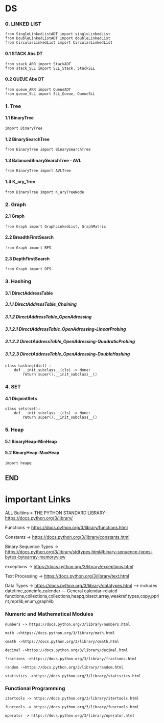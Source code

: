 # DS

### 0. LINKED LIST
```
from SingleLinkedListADT import singleLinkedList
from DoubleLinkedListADT import doubleLinkedList
from CircularLinkedList import CircularLinkedList
```

#### 0.1 STACK Abs DT
```
from stack_ARR import StackADT
from stack_SLL import SLL_Stack, StackSLL
```

#### 0.2  QUEUE Abs DT

```
from queue_ARR import QueueADT
from queue_SLL import SLL_Queue, QueueSLL
```
### 1. Tree
####  1.1 BinaryTree
```
import BinaryTree
```
####  1.2 BinarySearchTree
```
from BinaryTree import BinarySearchTree
```
####  1.3 BalancedBinarySearchTree - AVL
```
from BinaryTree import AVLTree
```

####  1.4 K_ary_Tree
```
from BinaryTree import K_aryTreeNode
```

### 2. Graph
####  2.1 Graph
```
from Graph import GraphLinkedList, GraphMatrix
```

####  2.2 BreadthFirstSearch
```
from Graph import BFS
```

####  2.3 DepthFirstSearch
```
from Graph import DFS
```

### 3. Hashing
####  3.1 DirectAddressTable
#####    3.1.1 DirectAddressTable_Chaining
#####    3.1.2 DirectAddressTable_OpenAdressing
#####        3.1.2.1 DirectAddressTable_OpenAdressing-LinearProbing
#####       3.1.2.2 DirectAddressTable_OpenAdressing-QuadraticProbing
#####        3.1.2.3 DirectAddressTable_OpenAdressing-DoubleHashing
```
class hashing(dict) :
    def __init_subclass__(cls) -> None:
        return super().__init_subclass__()
```

### 4. SET
####  4.1 DisjointSets
```
class sets(set):
    def __init_subclass__(cls) -> None:
        return super().__init_subclass__()
```

### 5. Heap
####  5.1 BinaryHeap-MinHeap
####  5.2 BinaryHeap-MaxHeap

```
import heapq
```


## END




# important Links <READ LINKS to refer if needed>

ALL Builtins-> THE PYTHON STANDARD LIBRARY : https://docs.python.org/3/library/

Functions -> https://docs.python.org/3/library/functions.html

Constants -> https://docs.python.org/3/library/constants.html

Binary Sequence Types -> https://docs.python.org/3/library/stdtypes.html#binary-sequence-types-bytes-bytearray-memoryview

exceptions -> https://docs.python.org/3/library/exceptions.html

Text Processing -> https://docs.python.org/3/library/text.html

Data Types -> https://docs.python.org/3/library/datatypes.html
    --> includes datetime,zoneinfo,calendar — General calendar-related functions,collections,collections,heapq,bisect,array,weakref,types,copy,pprint,reprlib,enum,graphlib

### Numeric and Mathematical Modules

    numbers -> https://docs.python.org/3/library/numbers.html

    math ->https://docs.python.org/3/library/math.html

    cmath ->https://docs.python.org/3/library/cmath.html

    decimal ->https://docs.python.org/3/library/decimal.html

    fractions ->https://docs.python.org/3/library/fractions.html

    random ->https://docs.python.org/3/library/random.html

    statistics ->https://docs.python.org/3/library/statistics.html

### Functional Programming

    itertools -> https://docs.python.org/3/library/itertools.html

    functools -> https://docs.python.org/3/library/functools.html

    operator -> https://docs.python.org/3/library/operator.html
